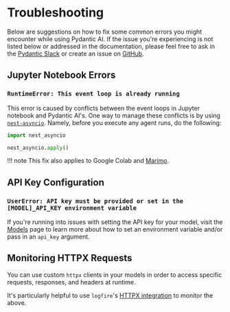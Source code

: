 # Troubleshooting

Below are suggestions on how to fix some common errors you might encounter while using Pydantic AI. If the issue you're experiencing is not listed below or addressed in the documentation, please feel free to ask in the [Pydantic Slack](help.md) or create an issue on [GitHub](https://github.com/pydantic/pydantic-ai/issues).

## Jupyter Notebook Errors

### `RuntimeError: This event loop is already running`

This error is caused by conflicts between the event loops in Jupyter notebook and Pydantic AI's. One way to manage these conflicts is by using [`nest-asyncio`](https://pypi.org/project/nest-asyncio/). Namely, before you execute any agent runs, do the following:

```python {test="skip"}
import nest_asyncio

nest_asyncio.apply()
```

!!! note
    This fix also applies to Google Colab and [Marimo](https://github.com/marimo-team/marimo).

## API Key Configuration

### `UserError: API key must be provided or set in the [MODEL]_API_KEY environment variable`

If you're running into issues with setting the API key for your model, visit the [Models](models/index.md) page to learn more about how to set an environment variable and/or pass in an `api_key` argument.

## Monitoring HTTPX Requests

You can use custom `httpx` clients in your models in order to access specific requests, responses, and headers at runtime.

It's particularly helpful to use `logfire`'s [HTTPX integration](logfire.md#monitoring-http-requests) to monitor the above.
